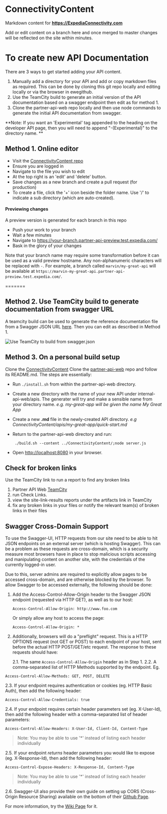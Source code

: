 # ConnectivityContent

Markdown content for **https://ExpediaConnectivity.com**

Add or edit content on a branch here and once merged to master changes will be reflected on the site within minutes.


# To create new API Documentation

There are 3 ways to get started adding your API content.

1. Manually add a directory for your API and add or copy markdown files as required.  This can be done by cloning this git repo locally and editing locally or via the browser in ewegithub.
2. Use the TeamCity build to generate an initial version of the API documentation based on a swagger endpoint then edit as for method 1.
3. Clone the partner-api-web repo locally and then use node commands to generate the initial API documentation from swagger.

**Note: If you want an 'Experimental' tag appended to the heading on the developer API page, then you will need to append "-(Experimental)" to the directory name. **


## Method 1. Online editor

- Visit the [ConnectivityContent repo](https://github.com/ExpediaInc/ConnectivityContent)
- Ensure you are logged in
- Navigate to the file you wish to edit
- At the top right is an 'edit' and 'delete' button.
- Save changes as a new branch and create a pull request (for production)
- To create a file, click the '+' icon beside the folder name.  Use '/' to indicate a sub directory (which are auto-created).

#### Previewing changes
A preview version is generated for each branch in this repo
- Push your work to your branch
- Wait a few minutes 
- Navigate to https://your-branch.partner-api-preview.test.expedia.com/
- Bask in the glory of your changes

Note that your branch name may require some transformation before it can be used as a valid preview hostname.  Any non-alphanumeric characters will be replaced with `-`.  For example, a branch called `marvin/my-great-api` will be available at `https://marvin-my-great-api.partner-api-preview.test.expedia.com/`.

=======
## Method 2. Use TeamCity build to generate documentation from swagger URL

A teamcity build can be used to generate the reference documentation file from a Swagger JSON URL [here](https://eps-teamcity.tools.expedia.com/viewType.html?buildTypeId=partner_api_web1CommitPhase_SwaggerScript).
Then you can edit as described in Method 1.

![Use TeamCity to build from swagger.json](https://expediaconnectivity.com/images/build-from-swagger-json.png)

## Method 3. On a personal build setup
Clone the [ConnectivityContent](https://github.com/ExpediaInc/ConnectivityContent)
Clone the [partner-api-web](https://github.com/ExpediaInc/partner-api-web) repo and follow its README.md.
The steps are essentially:
- Run ```./install.sh``` from within the partner-api-web directory.
- Create a new directory with the name of your new API under internal-api-web/apis. The generater will try and make a sensible name from your directory name. *e.g. my-great-app will be given the name My Great App*
- Create a new **.md** file in the newly-created API directory. *e.g ConnectivityContent/apis/my-great-app/quick-start.md*
- Return to the partner-api-web directory and run:

  ```
   ./build.sh --content ../ConnectivityContent/;node server.js
  ```
- Open [http://localhost:8080](http://localhost:8080) in your browser.


## Check for broken links

Use the TeamCity link to run a report to find any broken links

1. Partner API Web [TeamCity](https://eps-teamcity.tools.expedia.com/project.html?projectId=partner_api_web&branch_partner_api_web1CommitPhase=__all_branches__)
2. run Check Links. 
3. view the site-link-results reports under the artifacts link in TeamCity
4. fix any broken links in your files or notify the relevant team(s) of broken links in their files


## Swagger Cross-Domain Support
To use the Swagger-UI, HTTP requests from our site need to be able to hit JSON endpoints on an external server (which is hosting Swagger).  This can be a problem as these requests
are cross-domain, which is a security measure most browsers have in place to stop malicious scripts accessing and manipulating content on another site, with the credentials of the
currently logged-in user.

Due to this, server admins are required to explicitly allow pages to be accessed cross-domain, and are otherwise blocked by the browser. To allow Swagger to be accessed externally,
the following should be done:

1. Add the Access-Control-Allow-Origin header to the Swagger JSON endpoint (requested via HTTP GET), as well as  to our host:

   ```
   Access-Control-Allow-Origin: http://www.foo.com
   ```
   Or simply allow any host to access the page:
   ```
   Access-Control-Allow-Origin: *
   ```
2. Additionally, browsers will do a "preflight" request.  This is a HTTP OPTIONS request (not GET or POST) to each endpoint of your host, sent before the actual HTTP POST/GET/etc request.  The response to these requests should have:
  
   2.1. The same ```Access-Control-Allow-Origin``` header as in Step 1.
   2.2. A comma-separated list of HTTP Methods supported by the endpoint. Eg.

  ```
  Access-Control-Allow-Methods: GET, POST, DELETE
  ```
   2.3. If your endpoint requires authentication or cookies (eg. HTTP Basic Auth), then add the following header:
   
   ```
   Access-Control-Allow-Credentials: true
   ```
   2.4. If your endpoint requires certain header parameters set (eg. X-User-Id), then add the following header with a comma-separated list of header parameters:
   
   ```
   Access-Control-Allow-Headers: X-User-Id, Client-Id, Content-Type
   ```
   > Note: You may be able to use '*' instead of listing each header individually
   
   2.5. If your endpoint *returns* header parameters you would like to expose (eg. X-Response-Id), then add the following header:
   
   ```
   Access-Control-Expose-Headers: X-Response-Id, Content-Type
   ```
   > Note: You may be able to use '*' instead of listing each header individually
   
   2.6. Swagger-UI also provide their own guide on setting up CORS (Cross-Origin Resource Sharing) available on the bottom of their [Github Page](https://github.com/swagger-api/swagger-ui#cors-support]).
   
  For more information, try the [Wiki Page](https://en.wikipedia.org/wiki/Cross-origin_resource_sharing#Preflight_example) for it.
  
